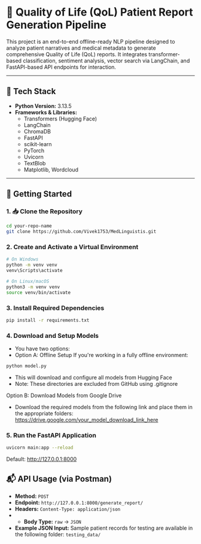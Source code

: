 # 🧠 Quality of Life (QoL) Patient Report Generation Pipeline

This project is an end-to-end offline-ready NLP pipeline designed to analyze patient narratives and medical metadata to generate comprehensive Quality of Life (QoL) reports. It integrates transformer-based classification, sentiment analysis, vector search via LangChain, and FastAPI-based API endpoints for interaction.

---

## 🔧 Tech Stack

- **Python Version:** 3.13.5
- **Frameworks & Libraries:**
  - Transformers (Hugging Face)
  - LangChain
  - ChromaDB
  - FastAPI
  - scikit-learn
  - PyTorch
  - Uvicorn
  - TextBlob
  - Matplotlib, Wordcloud

---

## 🚀 Getting Started

### 1. 📥 Clone the Repository

```bash
cd your-repo-name
git clone https://github.com/Vivek1753/MedLinguistis.git
```
### 2. Create and Activate a Virtual Environment

```bash
# On Windows
python -m venv venv
venv\Scripts\activate

# On Linux/macOS
python3 -m venv venv
source venv/bin/activate
```
### 3. Install Required Dependencies

```bash
pip install -r requirements.txt
```
### 4. Download and Setup Models
- You have two options:
- Option A: Offline Setup
If you're working in a fully offline environment:
```bash
python model.py
```
- This will download and configure all models from Hugging Face
- Note: These directories are excluded from GitHub using .gitignore

Option B: Download Models from Google Drive
- Download the required models from the following link and place them in the appropriate folders: https://drive.google.com/your_model_download_link_here

### 5. Run the FastAPI Application
``` bash
uvicorn main:app --reload
```
Default: http://127.0.0.1:8000

## 📬 API Usage (via Postman)

- **Method:** `POST`
- **Endpoint:** `http://127.0.0.1:8000/generate_report/`
- **Headers:**  `Content-Type: application/json`
- - **Body Type:**  `raw` → `JSON`
- **Example JSON Input:**  Sample patient records for testing are available in the following folder: `testing_data/`






